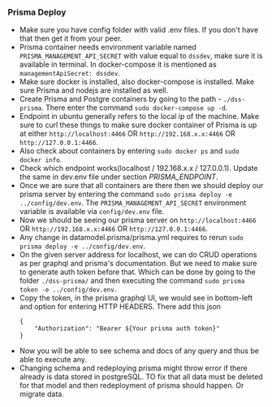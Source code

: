 ### Prisma Deploy
* Make sure you have config folder with valid .env files. If you don't have that then get it from your peer.
* Prisma container needs environment variable named `PRISMA_MANAGEMENT_API_SECRET` with value equal to `dssdev`, make sure it is available in terminal. In docker-compose it is mentioned as `managementApiSecret: dssdev`.
* Make sure docker is installed, also docker-compose is installed. Make sure Prisma and nodejs are installed as well.
* Create Prisma and Postgre containers by going to the path - `./dss-prisma`. There enter the command `sudo docker-compose up -d`.
* Endpoint in ubuntu generally refers to the local ip of the machine. Make sure to curl these things to make sure docker container of Prisma is up at either `http://localhost:4466` OR `http://192.168.x.x:4466` OR `http://127.0.0.1:4466`.
* Also check about containers by entering `sudo docker ps` and `sudo docker info`.
* Check which endpoint works(localhost / 192.168.x.x / 127.0.0.1). Update the same in dev.env file under section _PRISMA_ENDPOINT_.
* Once we are sure that all containers are there then we should deploy our prisma server by entering the command `sudo prisma deploy -e ../config/dev.env`. The `PRISMA_MANAGEMENT_API_SECRET` environment variable is available via `config/dev.env` file.
* Now we should be seeing our prisma server on `http://localhost:4466` OR `http://192.168.x.x:4466` OR `http://127.0.0.1:4466`.
* Any change in datamodel.prisma/prisma.yml requires to rerun `sudo prisma deploy -e ../config/dev.env`.
* On the given server address for localhost, we can do CRUD operations as per graphql and prisma's documentation. But we need to make sure to generate auth token before that. Which can be done by going to the folder `./dss-prisma/` and then executing the command `sudo prisma token -e ../config/dev.env`.
* Copy the token, in the prisma graphql UI, we would see in bottom-left and option for entering HTTP HEADERS. There add this json
    ```
    {
        "Authorization": "Bearer ${Your prisma auth token}"
    }
    ```
* Now you will be able to see schema and docs of any query and thus be able to execute any.
* Changing schema and redeploying prisma might throw error if there already is data stored in postgreSQL. TO fix that all data must be deleted for that model and then redeployment of prisma should happen. Or migrate data.
